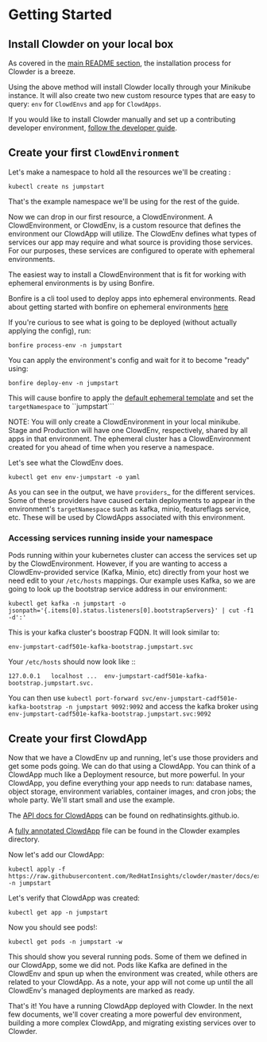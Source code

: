 # Getting Started

## Install Clowder on your local box

As covered in the [main README section](../index.md#getting-clowder), the installation process for
Clowder is a breeze.

Using the above method will install Clowder locally through your Minikube
instance. It will also create two new custom resource types that are easy to
query: ``env`` for ``ClowdEnvs`` and ``app`` for ``ClowdApps``.

If you would like to install Clowder manually and set up a contributing
developer environment, [follow the developer guide](../developer-guide.md).

## Create your first ``ClowdEnvironment``

Let's make a namespace to hold all the resources we'll be creating :

```shell
kubectl create ns jumpstart
```

That's the example namespace we'll be using for the rest of the guide.

Now we can drop in our first resource, a ClowdEnvironment. A ClowdEnvironment,
or ClowdEnv, is a custom resource that defines the environment our ClowdApp will
utilize. The ClowdEnv defines what types of services our app may require and
what source is providing those services. For our purposes, these services are configured to operate with ephemeral environments.

The easiest way to install a ClowdEnvironment that is fit for working with ephemeral environments is by using Bonfire.

Bonfire is a cli tool used to deploy apps into ephemeral environments. Read about getting started with bonfire on ephemeral environments [here](https://consoledot.pages.redhat.com/docs/dev/creating-a-new-app/using-ee/index.html)

If you're curious to see what is going to be deployed (without actually applying the config), run:

```shell
bonfire process-env -n jumpstart
```

You can apply the environment's config and wait for it to become "ready" using:

```shell
bonfire deploy-env -n jumpstart
```

This will cause bonfire to apply the [default ephemeral template](https://github.com/RedHatInsights/bonfire/blob/master/bonfire/resources/ephemeral-cluster-clowdenvironment.yaml) and set the ``targetNamespace`` to ``jumpstart```

NOTE: You will only create a ClowdEnvironment in your local minikube. Stage
and Production will have one ClowdEnv, respectively, shared by all apps in
that environment. The ephemeral cluster has a ClowdEnvironment created for you ahead of time when you reserve a namespace.

Let's see what the ClowdEnv does.

```shell
kubectl get env env-jumpstart -o yaml
```

As you can see in the output, we have ``providers``_ for the different services. Some of these providers have caused certain deployments to appear in the environment's ``targetNamespace`` such as kafka, minio, featureflags service, etc.
These will be used by ClowdApps associated with this environment.

### Accessing services running inside your namespace

Pods running within your kubernetes cluster can access the services set up by the ClowdEnvironment. However, if you are wanting to access a ClowdEnv-provided service (Kafka, Minio, etc) directly from your host we need edit to your ``/etc/hosts`` mappings. Our example uses
Kafka, so we are going to look up the bootstrap service address in our environment:

```shell
kubectl get kafka -n jumpstart -o jsonpath='{.items[0].status.listeners[0].bootstrapServers}' | cut -f1 -d':'
```

This is your kafka cluster's boostrap FQDN. It will look similar to:

```
env-jumpstart-cadf501e-kafka-bootstrap.jumpstart.svc
```

Your ``/etc/hosts`` should now look like ::

```
127.0.0.1   localhost ...  env-jumpstart-cadf501e-kafka-bootstrap.jumpstart.svc.
```

You can then use ``kubectl port-forward svc/env-jumpstart-cadf501e-kafka-bootstrap -n jumpstart 9092:9092`` and access the kafka broker using ``env-jumpstart-cadf501e-kafka-bootstrap.jumpstart.svc:9092``

## Create your first ClowdApp

Now that we have a ClowdEnv up and running, let's use those providers and get
some pods going. We can do that using a ClowdApp. You can think of a ClowdApp
much like a Deployment resource, but more powerful. In your ClowdApp, you define
everything your app needs to run: database names, object storage, environment
variables, container images, and cron jobs; the whole party. We'll start small
and use the example.

The [API docs for ClowdApps](https://consoledot.pages.redhat.com/clowder/dev/api_reference.html) can be found on redhatinsights.github.io.

A [fully annotated ClowdApp](../examples/clowdapp.yml) file can be found in the Clowder examples directory.

Now let's add our ClowdApp:

```shell
kubectl apply -f https://raw.githubusercontent.com/RedHatInsights/clowder/master/docs/examples/clowdapp.yml -n jumpstart
```

Let's verify that ClowdApp was created:

```shell
kubectl get app -n jumpstart
```

Now you should see pods!:

```shell
kubectl get pods -n jumpstart -w
```

This should show you several running pods. Some of them we defined in our
ClowdApp, some we did not. Pods like Kafka are defined in the ClowdEnv and spun
up when the environment was created, while others are related to your ClowdApp. As a note, your app will not come up until the all ClowdEnv's managed deployments are marked as ready.

That's it! You have a running ClowdApp deployed with Clowder. In the next few
documents, we'll cover creating a more powerful dev environment, building a more
complex ClowdApp, and migrating existing services over to Clowder.
